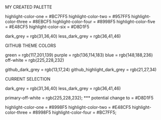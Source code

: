 MY CREATED PALETTE

highlight-color-one = #BC7FF5
highlight-color-two = #957FF5
highlight-color-three = #8EBCF5
highlight-color-four = #8998F5
highlight-color-five = #E48CF5
highlight-color-six = #D8D1F5

dark_grey = rgb(31,36,40)
less_dark_grey = rgb(36,41,46)



GITHUB THEME COLORS

green = rgb(117,201,139)
purple = rgb(136,114,183)
blue = rgb(148,188,236)
off-white = rgb(225,228,232)

github_dark_grey = rgb(13,17,24)
github_highlight_dark_grey = rgb(21,27,34)




CURRENT SELECTION

dark_grey = rgb(31,36,40)
less_dark_grey = rgb(36,41,46)

primary-off-white = rgb(225,228,232);
*** potential change to = #D8D1F5

highlight-color-one = #8998F5
highlight-color-two = #E48CF5
highlight-color-three = #8998F5
highlight-color-four = #BC7FF5;